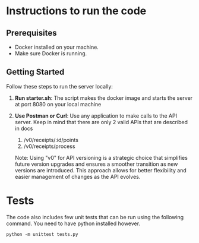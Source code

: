 # Instructions to run the code

## Prerequisites

- Docker installed on your machine.
- Make sure Docker is running.

## Getting Started

Follow these steps to run the server locally:

1. **Run starter.sh**:
   The script makes the docker image and starts the server at port 8080 on your local machine

2. **Use Postman or Curl**:
   Use any application to make calls to the API server. Keep in mind that there are only 2 valid APIs that are described in docs

   1. /v0/receipts/:id/points
   2. /v0/receipts/process

   Note: Using "v0" for API versioning is a strategic choice that simplifies future version upgrades and ensures a smoother transition as new versions are introduced. This approach allows for better flexibility and easier management of changes as the API evolves.

# Tests

The code also includes few unit tests that can be run using the following command. You need to have python installed however.

```
python -m unittest tests.py
```
